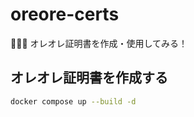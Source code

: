 # oreore-certs

🎃🎃🎃 オレオレ証明書を作成・使用してみる！  

## オレオレ証明書を作成する

```bash
docker compose up --build -d
```


